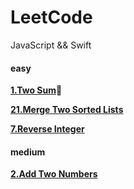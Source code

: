 # LeetCode

JavaScript && Swift



#### easy

[**1.Two Sum**](https://github.com/K-Kevin/LeetCode/blob/master/easy/Two%20Sum.md)🚀

[**21.Merge Two Sorted Lists**](https://github.com/K-Kevin/LeetCode/blob/master/easy/21.Merge%20Two%20Sorted%20Lists.md)

[**7.Reverse Integer**](https://github.com/K-Kevin/LeetCode/blob/master/easy/7.Reverse%20Integer.md)

#### medium

[**2.Add Two Numbers**](https://github.com/K-Kevin/LeetCode/blob/master/medium/2.Add%20Two%20Numbers.md)

